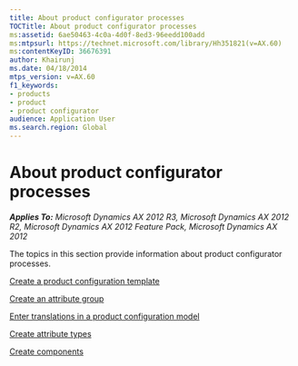 ```yaml
---
title: About product configurator processes
TOCTitle: About product configurator processes
ms:assetid: 6ae50463-4c0a-4d0f-8ed3-96eedd100add
ms:mtpsurl: https://technet.microsoft.com/library/Hh351821(v=AX.60)
ms:contentKeyID: 36676391
author: Khairunj
ms.date: 04/18/2014
mtps_version: v=AX.60
f1_keywords:
- products
- product
- product configurator
audience: Application User
ms.search.region: Global
---
```


# About product configurator processes 


_**Applies To:** Microsoft Dynamics AX 2012 R3, Microsoft Dynamics AX 2012 R2, Microsoft Dynamics AX 2012 Feature Pack, Microsoft Dynamics AX 2012_

The topics in this section provide information about product configurator processes.

[Create a product configuration template](create-a-product-configuration-template.md)

[Create an attribute group](create-an-attribute-group.md)

[Enter translations in a product configuration model](enter-translations-in-a-product-configuration-model.md)

[Create attribute types](create-attribute-types.md)

[Create components](create-components.md)

  


